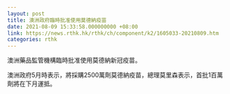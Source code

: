 ```yaml
---
layout: post
title: 澳洲政府臨時批准使用莫德納疫苗
date: 2021-08-09 15:33:58.000000000 +08:00
link: https://news.rthk.hk/rthk/ch/component/k2/1605033-20210809.htm
categories: rthk
---
```


澳洲藥品監管機構臨時批准使用莫德納新冠疫苗。

澳洲政府5月時表示，將採購2500萬劑莫德納疫苗，總理莫里森表示，首批1百萬劑將在下月運抵。
